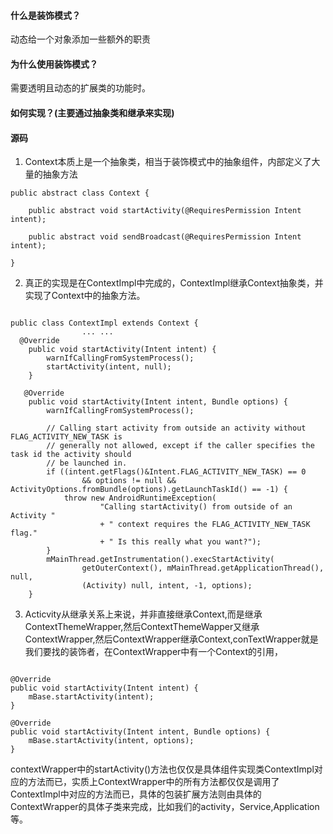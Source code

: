 #### 什么是装饰模式？  
动态给一个对象添加一些额外的职责  

#### 为什么使用装饰模式？
需要透明且动态的扩展类的功能时。  

#### 如何实现？(主要通过抽象类和继承来实现)

#### 源码  

1. Context本质上是一个抽象类，相当于装饰模式中的抽象组件，内部定义了大量的抽象方法  
```
public abstract class Context {
    
    public abstract void startActivity(@RequiresPermission Intent intent);
    
    public abstract void sendBroadcast(@RequiresPermission Intent intent);
    
}
```
2. 真正的实现是在ContextImpl中完成的，ContextImpl继承Context抽象类，并实现了Context中的抽象方法。
```

public class ContextImpl extends Context {
                ... ...
  @Override
    public void startActivity(Intent intent) {
        warnIfCallingFromSystemProcess();
        startActivity(intent, null);
    }
 
   @Override
    public void startActivity(Intent intent, Bundle options) {
        warnIfCallingFromSystemProcess();
 
        // Calling start activity from outside an activity without FLAG_ACTIVITY_NEW_TASK is
        // generally not allowed, except if the caller specifies the task id the activity should
        // be launched in.
        if ((intent.getFlags()&Intent.FLAG_ACTIVITY_NEW_TASK) == 0
                && options != null && ActivityOptions.fromBundle(options).getLaunchTaskId() == -1) {
            throw new AndroidRuntimeException(
                    "Calling startActivity() from outside of an Activity "
                    + " context requires the FLAG_ACTIVITY_NEW_TASK flag."
                    + " Is this really what you want?");
        }
        mMainThread.getInstrumentation().execStartActivity(
                getOuterContext(), mMainThread.getApplicationThread(), null,
                (Activity) null, intent, -1, options);
    }

```  

3. Acticvity从继承关系上来说，并非直接继承Context,而是继承ContextThemeWrapper,然后ContextThemeWapper又继承ContextWrapper,然后ContextWrapper继承Context,conTextWrapper就是我们要找的装饰者，在ContextWrapper中有一个Context的引用，
```

@Override
public void startActivity(Intent intent) {
    mBase.startActivity(intent);
}
 
@Override
public void startActivity(Intent intent, Bundle options) {
    mBase.startActivity(intent, options);
}

```
contextWrapper中的startActivity()方法也仅仅是具体组件实现类ContextImpl对应的方法而已，实质上ContextWrapper中的所有方法都仅仅是调用了ContextImpl中对应的方法而已，具体的包装扩展方法则由具体的ContextWrapper的具体子类来完成，比如我们的activity，Service,Application等。


